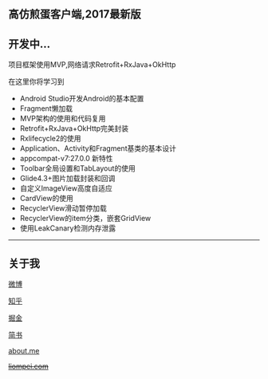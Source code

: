 ## 高仿煎蛋客户端,2017最新版

开发中...
----

项目框架使用MVP,网络请求Retrofit+RxJava+OkHttp

在这里你将学习到

- Android Studio开发Android的基本配置
- Fragment懒加载
- MVP架构的使用和代码复用
- Retrofit+RxJava+OkHttp完美封装
- Rxlifecycle2的使用
- Application、Activity和Fragment基类的基本设计
- appcompat-v7:27.0.0 新特性
- Toolbar全局设置和TabLayout的使用
- Glide4.3+图片加载封装和回调
- 自定义ImageView高度自适应
- CardView的使用
- RecyclerView滑动暂停加载
- RecyclerView的item分类，嵌套GridView
- 使用LeakCanary检测内存泄露
----
## 关于我
[微博](http://weibo.com/beiliming)

[知乎](https://www.zhihu.com/people/beiliming/)

[掘金](https://juejin.im/user/578500d17db2a20063fe87e9)

[简书](http://www.jianshu.com/u/7f270ed64955)

[about.me](https://about.me/beiliming)

~~[liompei.com](http://liompei.com/)~~

